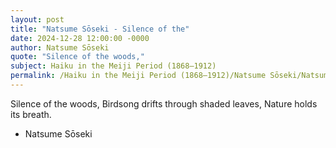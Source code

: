 ```yaml
---
layout: post
title: "Natsume Sōseki - Silence of the"
date: 2024-12-28 12:00:00 -0000
author: Natsume Sōseki
quote: "Silence of the woods,"
subject: Haiku in the Meiji Period (1868–1912)
permalink: /Haiku in the Meiji Period (1868–1912)/Natsume Sōseki/Natsume Sōseki - Silence of the
---
```


Silence of the woods,
Birdsong drifts through shaded leaves,
Nature holds its breath.

- Natsume Sōseki
